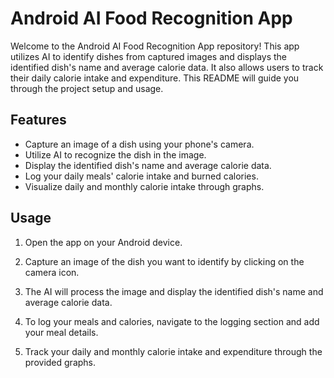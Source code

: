 # Android AI Food Recognition App

Welcome to the Android AI Food Recognition App repository! This app utilizes AI to identify dishes from captured images and displays the identified dish's name and average calorie data. It also allows users to track their daily calorie intake and expenditure. This README will guide you through the project setup and usage.

## Features

- Capture an image of a dish using your phone's camera.
- Utilize AI to recognize the dish in the image.
- Display the identified dish's name and average calorie data.
- Log your daily meals' calorie intake and burned calories.
- Visualize daily and monthly calorie intake through graphs.

## Usage

1. Open the app on your Android device.

2. Capture an image of the dish you want to identify by clicking on the camera icon.

3. The AI will process the image and display the identified dish's name and average calorie data.

4. To log your meals and calories, navigate to the logging section and add your meal details.

5. Track your daily and monthly calorie intake and expenditure through the provided graphs.
